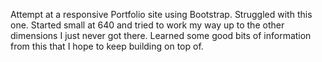Attempt at a responsive Portfolio site using Bootstrap. Struggled with this one. Started small at 640 and tried to work my way up to the other dimensions I just never got there. Learned some good bits of information from this that I hope to keep building on top of.  

